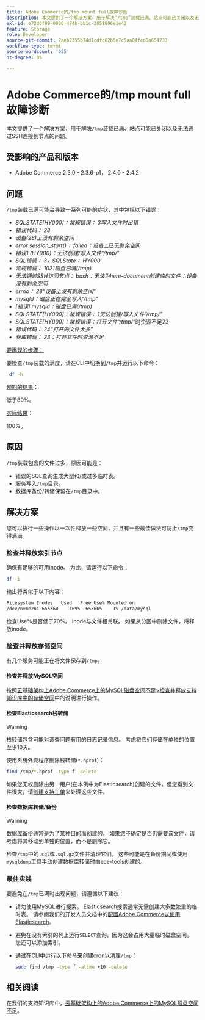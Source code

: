 ```yaml
---
title: Adobe Commerce的/tmp mount full故障诊断
description: 本文提供了一个解决方案，用于解决“/tmp”装载已满、站点可能已关闭以及无法通过SSH连接到节点的问题。
exl-id: e72d0f99-0060-474b-bb1c-2851896e1e43
feature: Storage
role: Developer
source-git-commit: 2aeb2355b74d1cdfc62b5e7c5aa04fcd0a654733
workflow-type: tm+mt
source-wordcount: '625'
ht-degree: 0%

---
```


# Adobe Commerce的/tmp mount full故障诊断

本文提供了一个解决方案，用于解决`/tmp`装载已满、站点可能已关闭以及无法通过SSH连接到节点的问题。

## 受影响的产品和版本

* Adobe Commerce 2.3.0 - 2.3.6-p1， 2.4.0 - 2.4.2

## 问题

`/tmp`装载已满可能会导致一系列可能的症状，其中包括以下错误：

* *SQLSTATE[HY000]：常规错误： 3写入文件时出错*
* *错误代码： 28*
* *设备(28)上没有剩余空间*
* *error session_start()： failed：设备*&#x200B;上已无剩余空间
* *错误1 (HY000)：无法创建/写入文件“/tmp/*”
* *SQL错误： 3，SQLState： HY000*
* *常规错误： 1021磁盘已满(/tmp)*
* *无法通过SSH访问节点：*
  *bash：无法为here-document创建临时文件：设备没有剩余空间*
* *errno： 28“设备上没有剩余空间”*
* *mysqld：磁盘正在完全写入“/tmp”*
* *[错误] mysqld：磁盘已满(/tmp)*
* *SQLSTATE[HY000]：常规错误： 1无法创建/写入文件“/tmp/”*
* *SQLSTATE[HY000]：常规错误：打开文件“/tmp/”*&#x200B;时资源不足23
* *错误代码： 24“打开的文件太多”*
* *获取错误： 23：打开文件时资源不足*


<u>要再现的步骤：</u>

要检查`/tmp`装载的满度，请在CLI中切换到`/tmp`并运行以下命令：

```bash
 df -h
```

<u>预期的结果</u>：

低于80%。

<u>实际结果</u>：

100%。

## 原因

`/tmp`装载包含的文件过多，原因可能是：

* 错误的SQL查询生成大型和/或过多临时表。
* 服务写入`/tmp`目录。
* 数据库备份/转储保留在`/tmp`目录中。

## 解决方案

您可以执行一些操作以一次性释放一些空间，并且有一些最佳做法可防止`\tmp`变得满满。

### 检查并释放索引节点

确保有足够的可用inode。 为此，请运行以下命令：

```bash
df -i
```

输出将类似于以下内容：

```bash
Filesystem Inodes   Used   Free Use% Mounted on
/dev/nvme2n1 655360    1695  653665    1% /data/mysql
```

检查Use%是否低于70%。 Inode与文件相关联。 如果从分区中删除文件，将释放inode。

### 检查并释放存储空间

有几个服务可能正在将文件保存到`/tmp`。

#### 检查并释放MySQL空间

按照[云基础架构上Adobe Commerce上的MySQL磁盘空间不足>检查并释放支持知识库中的存储空间](/help/troubleshooting/database/mysql-disk-space-is-low-on-magento-commerce-cloud.md#check_and_free)中的说明进行操作。

#### 检查Elasticsearch栈转储

>[!WARNING]
>
>栈转储包含可能对调查问题有用的日志记录信息。 考虑将它们存储在单独的位置至少10天。

使用系统外壳程序删除栈转储(`*.hprof`)：

```bash
find /tmp/*.hprof -type f -delete
```

如果您无权删除由另一用户(在本例中为Elasticsearch)创建的文件，但您看到文件很大，请[创建支持工单](/help/help-center-guide/help-center/magento-help-center-user-guide.md#submit-ticket)来处理这些文件。

#### 检查数据库转储/备份

>[!WARNING]
>
>数据库备份通常是为了某种目的而创建的。 如果您不确定是否仍需要该文件，请考虑将其移动到单独的位置，而不是删除它。

检查`/tmp`中的`.sql`或`.sql.gz`文件并清理它们。 这些可能是在备份期间或使用`mysqldump`工具手动创建数据库转储时由ece-tools创建的。

### 最佳实践

要避免在`/tmp`已满时出现问题，请遵循以下建议：

* 请勿使用MySQL进行搜索。 Elasticsearch搜索通常无需创建大多数繁重的临时表。 请参阅我们的开发人员文档中的[配置Adobe Commerce以使用Elasticsearch](https://experienceleague.adobe.com/en/docs/commerce-operations/configuration-guide/search/configure-search-engine)。
* 避免在没有索引的列上运行`SELECT`查询，因为这会占用大量临时磁盘空间。 您还可以添加索引。
* 通过在CLI中运行以下命令来创建cron以清理`/tmp`：

  ```bash
  sudo find /tmp -type f -atime +10 -delete
  ```

## 相关阅读

在我们的支持知识库中，[云基础架构上的Adobe Commerce上的MySQL磁盘空间不足](/help/troubleshooting/database/mysql-disk-space-is-low-on-magento-commerce-cloud.md)。
